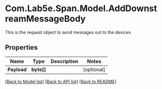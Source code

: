# Com.Lab5e.Span.Model.AddDownstreamMessageBody
This is the request object to send messages out to the devices

## Properties

Name | Type | Description | Notes
------------ | ------------- | ------------- | -------------
**Payload** | **byte[]** |  | [optional] 

[[Back to Model list]](../README.md#documentation-for-models) [[Back to API list]](../README.md#documentation-for-api-endpoints) [[Back to README]](../README.md)

